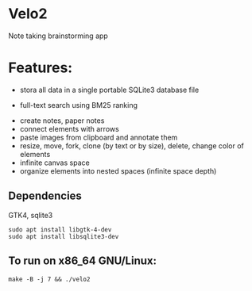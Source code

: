 # Velo2

Note taking brainstorming app

# Features:

* stora all data in a single portable SQLite3 database file
- full-text search using BM25 ranking
* create notes, paper notes
* connect elements with arrows
* paste images from clipboard and annotate them
* resize, move, fork, clone (by text or by size), delete, change color of elements
* infinite canvas space
* organize elements into nested spaces (infinite space depth)

## Dependencies

GTK4, sqlite3

```
sudo apt install libgtk-4-dev
sudo apt install libsqlite3-dev
```

## To run on x86_64 GNU/Linux:

`make -B -j 7 && ./velo2`
